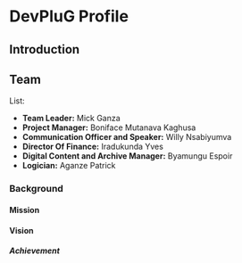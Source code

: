 # DevPluG Profile


## Introduction



## Team

List:
- **Team Leader:** Mick Ganza
- **Project Manager:** Boniface Mutanava Kaghusa
- **Communication Officer and Speaker:** Willy Nsabiyumva
- **Director Of Finance:** Iradukunda Yves
- **Digital Content and Archive Manager:** Byamungu Espoir
- **Logician:**  Aganze Patrick


### Background



#### Mission




#### Vision



##### Achievement



